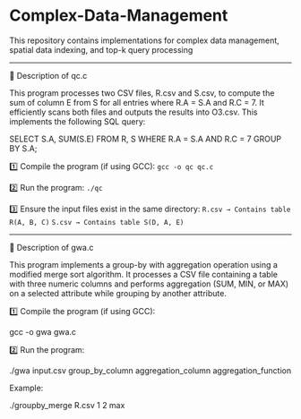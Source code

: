 # Complex-Data-Management
This repository contains implementations for complex data management, spatial data indexing, and top-k query processing

-----------------------------------------------------------------------------------------------------------------------------------------------

📌 Description of qc.c

This program processes two CSV files, R.csv and S.csv, to compute the sum of column E from S for all entries where R.A = S.A and R.C = 7. 
It efficiently scans both files and outputs the results into O3.csv. This implements the following SQL query:


SELECT S.A, SUM(S.E)
FROM R, S
WHERE R.A = S.A AND R.C = 7
GROUP BY S.A;


1️⃣ Compile the program (if using GCC):
`gcc -o qc qc.c`

2️⃣ Run the program:
`./qc`

3️⃣ Ensure the input files exist in the same directory:
`R.csv → Contains table R(A, B, C)`
`S.csv → Contains table S(D, A, E)`

-----------------------------------------------------------------------------------------------------------------------------------------------

📌 Description of gwa.c

This program implements a group-by with aggregation operation using a modified merge sort algorithm. 
It processes a CSV file containing a table with three numeric columns and performs aggregation (SUM, MIN, or MAX) on a selected attribute while grouping by another attribute.

1️⃣ Compile the program (if using GCC):

gcc -o gwa gwa.c

2️⃣ Run the program:

./gwa input.csv group_by_column aggregation_column aggregation_function

Example:

./groupby_merge R.csv 1 2 max

